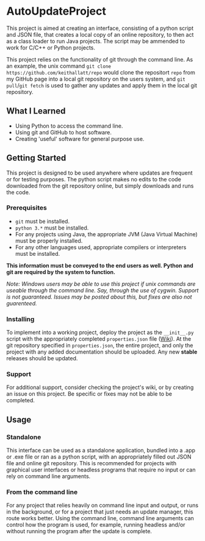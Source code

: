 # AutoUpdateProject

This project is aimed at creating an interface, consisting of a python script and JSON file, that creates a local copy of an online repository, to then act as a class loader to run Java projects. The script may be ammended to work for C/C++ or Python projects.

This project relies on the functionality of git through the command line. As an example, the unix command `git clone https://github.com/keithallatt/repo` would clone the repositort `repo` from my GitHub page into a local git repository on the users system, and `git pull`/`git fetch` is used to gather any updates and apply them in the local git repository.

## What I Learned
- Using Python to access the command line.
- Using git and GitHub to host software.
- Creating 'useful' software for general purpose use.

## Getting Started

This project is designed to be used anywhere where updates are frequent or for testing purposes. The python script makes no edits to the code downloaded from the git repository online, but simply downloads and runs the code.

### Prerequisites

* `git` must be installed.
* `python 3.*` must be installed.
* For any projects using Java, the appropriate JVM (Java Virtual Machine) must be properly installed.
* For any other languages used, appropriate compilers or interpreters must be installed.

**This information must be conveyed to the end users as well. Python and git are required by the system to function.**

*Note: Windows users may be able to use this project if unix commands are useable through the command line. Say, through the use of cygwin. Support is not guaranteed. Issues may be posted about this, but fixes are also not guarenteed.*

### Installing

To implement into a working project, deploy the project as the `__init__.py` script with the appropriately completed `properties.json` file ([Wiki](https://github.com/keithallatt/AutoUpdateProject/wiki/JSON)). At the git repository specified in `properties.json`, the entire project, and only the project with any added documentation should be uploaded. Any new **stable** releases should be updated. 

### Support

For additional support, consider checking the project's wiki, or by creating an issue on this project. Be specific or fixes may not be able to be completed.

## Usage

### Standalone

This interface can be used as a standalone application, bundled into a .app or .exe file or ran as a python script, with an appropriately filled out JSON file and online git repository. This is recommended for projects with graphical user interfaces or headless programs that require no input or can rely on command line arguments.

### From the command line

For any project that relies heavily on command line input and output, or runs in the background, or for a project that just needs an update manager, this route works better. Using the command line, command line arguments can control how the program is used, for example, running headless and/or without running the program after the update is complete.


